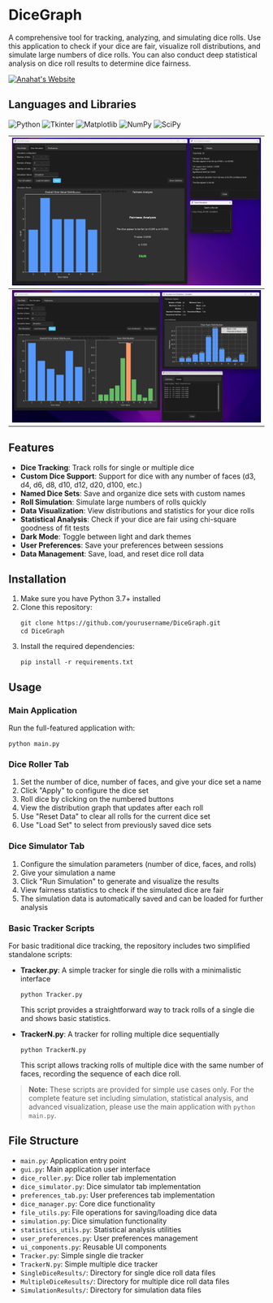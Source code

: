 # DiceGraph

A comprehensive tool for tracking, analyzing, and simulating dice rolls. Use this application to check if your dice are fair, visualize roll distributions, and simulate large numbers of dice rolls.
You can also conduct deep statistical analysis on dice roll results to determine dice fairness.

[![Anahat's Website](https://img.shields.io/badge/Developer_Website-AnahatMudgal.com-blue)](https://AnahatMudgal.com)

## Languages and Libraries

![Python](https://img.shields.io/badge/-Python-05122A?style=flat-square&logo=python)
![Tkinter](https://img.shields.io/badge/-Tkinter-05122A?style=flat-square&logo=python)
![Matplotlib](https://img.shields.io/badge/-Matplotlib-05122A?style=flat-square&logo=python)
![NumPy](https://img.shields.io/badge/-NumPy-05122A?style=flat-square&logo=numpy)
![SciPy](https://img.shields.io/badge/-SciPy-05122A?style=flat-square&logo=scipy)

| ![](assets/DiceGraph-Screenshot-1.png) |
| -------------------------------------- |
| ![](assets/DiceGraph-Screenshot-2.png) |

## Features

- **Dice Tracking**: Track rolls for single or multiple dice
- **Custom Dice Support**: Support for dice with any number of faces (d3, d4, d6, d8, d10, d12, d20, d100, etc.)
- **Named Dice Sets**: Save and organize dice sets with custom names
- **Roll Simulation**: Simulate large numbers of rolls quickly
- **Data Visualization**: View distributions and statistics for your dice rolls
- **Statistical Analysis**: Check if your dice are fair using chi-square goodness of fit tests
- **Dark Mode**: Toggle between light and dark themes
- **User Preferences**: Save your preferences between sessions
- **Data Management**: Save, load, and reset dice roll data

## Installation

1. Make sure you have Python 3.7+ installed
2. Clone this repository:
   ```
   git clone https://github.com/yourusername/DiceGraph.git
   cd DiceGraph
   ```
3. Install the required dependencies:
   ```
   pip install -r requirements.txt
   ```

## Usage

### Main Application

Run the full-featured application with:

```
python main.py
```

### Dice Roller Tab

1. Set the number of dice, number of faces, and give your dice set a name
2. Click "Apply" to configure the dice set
3. Roll dice by clicking on the numbered buttons
4. View the distribution graph that updates after each roll
5. Use "Reset Data" to clear all rolls for the current dice set
6. Use "Load Set" to select from previously saved dice sets

### Dice Simulator Tab

1. Configure the simulation parameters (number of dice, faces, and rolls)
2. Give your simulation a name
3. Click "Run Simulation" to generate and visualize the results
4. View fairness statistics to check if the simulated dice are fair
5. The simulation data is automatically saved and can be loaded for further analysis

### Basic Tracker Scripts

For basic traditional dice tracking, the repository includes two simplified standalone scripts:

- **Tracker.py**: A simple tracker for single die rolls with a minimalistic interface

  ```
  python Tracker.py
  ```

  This script provides a straightforward way to track rolls of a single die and shows basic statistics.

- **TrackerN.py**: A tracker for rolling multiple dice sequentially
  ```
  python TrackerN.py
  ```
  This script allows tracking rolls of multiple dice with the same number of faces, recording the sequence of each dice roll.

> **Note:** These scripts are provided for simple use cases only. For the complete feature set including simulation, statistical analysis, and advanced visualization, please use the main application with `python main.py`.

## File Structure

- `main.py`: Application entry point
- `gui.py`: Main application user interface
- `dice_roller.py`: Dice roller tab implementation
- `dice_simulator.py`: Dice simulator tab implementation
- `preferences_tab.py`: User preferences tab implementation
- `dice_manager.py`: Core dice functionality
- `file_utils.py`: File operations for saving/loading dice data
- `simulation.py`: Dice simulation functionality
- `statistics_utils.py`: Statistical analysis utilities
- `user_preferences.py`: User preferences management
- `ui_components.py`: Reusable UI components
- `Tracker.py`: Simple single die tracker
- `TrackerN.py`: Simple multiple dice tracker
- `SingleDiceResults/`: Directory for single dice roll data files
- `MultipleDiceResults/`: Directory for multiple dice roll data files
- `SimulationResults/`: Directory for simulation data files
